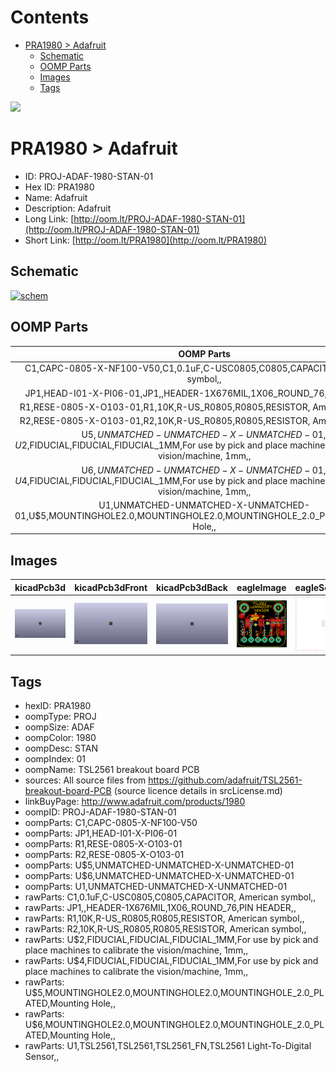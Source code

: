 



Contents
========

* [PRA1980 > Adafruit](#pra1980--adafruit)
	* [Schematic](#schematic)
	* [OOMP Parts](#oomp-parts)
	* [Images](#images)
	* [Tags](#tags)
  
![][im]
# PRA1980 > Adafruit

- ID: PROJ-ADAF-1980-STAN-01
- Hex ID: PRA1980
- Name: Adafruit
- Description: Adafruit
- Long Link: [http://oom.lt/PROJ-ADAF-1980-STAN-01](http://oom.lt/PROJ-ADAF-1980-STAN-01)
- Short Link: [http://oom.lt/PRA1980](http://oom.lt/PRA1980)

## Schematic
  
[![schem](eagleSchemImage.png)](eagleSchemImage.png)
## OOMP Parts
  

|OOMP Parts|
| :---: |
|C1,CAPC-0805-X-NF100-V50,C1,0.1uF,C-USC0805,C0805,CAPACITOR, American symbol,,|
|JP1,HEAD-I01-X-PI06-01,JP1,,HEADER-1X676MIL,1X06_ROUND_76,PIN HEADER,,|
|R1,RESE-0805-X-O103-01,R1,10K,R-US_R0805,R0805,RESISTOR, American symbol,,|
|R2,RESE-0805-X-O103-01,R2,10K,R-US_R0805,R0805,RESISTOR, American symbol,,|
|U$5,UNMATCHED-UNMATCHED-X-UNMATCHED-01,U$2,FIDUCIAL,FIDUCIAL,FIDUCIAL_1MM,For use by pick and place machines to calibrate the vision/machine, 1mm,,|
|U$6,UNMATCHED-UNMATCHED-X-UNMATCHED-01,U$4,FIDUCIAL,FIDUCIAL,FIDUCIAL_1MM,For use by pick and place machines to calibrate the vision/machine, 1mm,,|
|U1,UNMATCHED-UNMATCHED-X-UNMATCHED-01,U$5,MOUNTINGHOLE2.0,MOUNTINGHOLE2.0,MOUNTINGHOLE_2.0_PLATED,Mounting Hole,,|

## Images
  
  

|kicadPcb3d|kicadPcb3dFront|kicadPcb3dBack|eagleImage|eagleSchemImage|
| :---: | :---: | :---: | :---: | :---: |
|[![kicadPcb3d](kicadPcb3d_140.png)](kicadPcb3d.png)|[![kicadPcb3dFront](kicadPcb3dFront_140.png)](kicadPcb3dFront.png)|[![kicadPcb3dBack](kicadPcb3dBack_140.png)](kicadPcb3dBack.png)|[![eagleImage](eagleImage_140.png)](eagleImage.png)|[![eagleSchemImage](eagleSchemImage_140.png)](eagleSchemImage.png)|

## Tags

- hexID: PRA1980
- oompType: PROJ
- oompSize: ADAF
- oompColor: 1980
- oompDesc: STAN
- oompIndex: 01
- oompName: TSL2561 breakout board PCB
- sources: All source files from https://github.com/adafruit/TSL2561-breakout-board-PCB (source licence details in srcLicense.md)
- linkBuyPage: http://www.adafruit.com/products/1980
- oompID: PROJ-ADAF-1980-STAN-01
- oompParts: C1,CAPC-0805-X-NF100-V50
- oompParts: JP1,HEAD-I01-X-PI06-01
- oompParts: R1,RESE-0805-X-O103-01
- oompParts: R2,RESE-0805-X-O103-01
- oompParts: U$5,UNMATCHED-UNMATCHED-X-UNMATCHED-01
- oompParts: U$6,UNMATCHED-UNMATCHED-X-UNMATCHED-01
- oompParts: U1,UNMATCHED-UNMATCHED-X-UNMATCHED-01
- rawParts: C1,0.1uF,C-USC0805,C0805,CAPACITOR, American symbol,,
- rawParts: JP1,,HEADER-1X676MIL,1X06_ROUND_76,PIN HEADER,,
- rawParts: R1,10K,R-US_R0805,R0805,RESISTOR, American symbol,,
- rawParts: R2,10K,R-US_R0805,R0805,RESISTOR, American symbol,,
- rawParts: U$2,FIDUCIAL,FIDUCIAL,FIDUCIAL_1MM,For use by pick and place machines to calibrate the vision/machine, 1mm,,
- rawParts: U$4,FIDUCIAL,FIDUCIAL,FIDUCIAL_1MM,For use by pick and place machines to calibrate the vision/machine, 1mm,,
- rawParts: U$5,MOUNTINGHOLE2.0,MOUNTINGHOLE2.0,MOUNTINGHOLE_2.0_PLATED,Mounting Hole,,
- rawParts: U$6,MOUNTINGHOLE2.0,MOUNTINGHOLE2.0,MOUNTINGHOLE_2.0_PLATED,Mounting Hole,,
- rawParts: U1,TSL2561,TSL2561,TSL2561_FN,TSL2561 Light-To-Digital Sensor,,



[im]: kicadPcb3d_450.png
